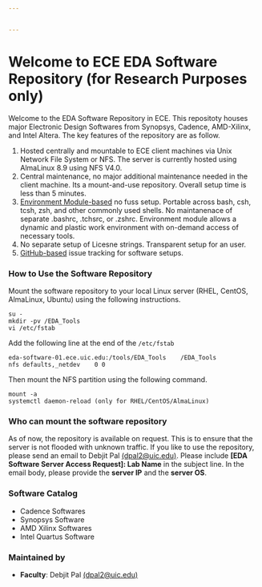 ```yaml
---


---
```


<h1 id="welcome-to-ece-eda-software-repository-for-research-purposes-only">Welcome to ECE EDA Software Repository (for Research Purposes only)</h1>
<p>Welcome to the EDA Software Repository in ECE. This repositoty houses major Electronic Design Softwares from Synopsys, Cadence, AMD-Xilinx, and Intel Altera. The key features of the repository are as follow.</p>
<ol>
<li>Hosted centrally and mountable to ECE client machines via Unix Network File System or NFS. The server is currently hosted using AlmaLinux 8.9 using NFS V4.0.</li>
<li>Central maintenance, no major additional maintenance needed in the client machine. Its a mount-and-use repository. Overall setup time is less than 5 minutes.</li>
<li><a href="https://modules.sourceforge.net/">Environment Module-based</a> no fuss setup. Portable across bash, csh, tcsh, zsh, and other commonly used shells. No maintanenace of separate .bashrc, .tchsrc, or .zshrc. Environment module allows a dynamic and plastic work environment with on-demand access of necessary tools.</li>
<li>No separate setup of Licesne strings. Transparent setup for an user.</li>
<li><a href="https://github.com/achieve-lab/eda_software_server/issues">GitHub-based</a> issue tracking for software setups.</li>
</ol>
<h3 id="how-to-use-the-software-repository">How to Use the Software Repository</h3>
<p>Mount the software repository to your local Linux server (RHEL, CentOS, AlmaLinux, Ubuntu) using the following instructions.</p>
<pre><code>su -
mkdir -pv /EDA_Tools
vi /etc/fstab
</code></pre>
<p>Add the following line at the end of the <code>/etc/fstab</code></p>
<pre><code>eda-software-01.ece.uic.edu:/tools/EDA_Tools    /EDA_Tools          nfs defaults,_netdev    0 0
</code></pre>
<p>Then mount the NFS partition using the following command.</p>
<pre><code>mount -a
systemctl daemon-reload (only for RHEL/CentOS/AlmaLinux)
</code></pre>
<h3 id="who-can-mount-the-software-repository">Who can mount the software repository</h3>
<p>As of now, the repository is available on request. This is to ensure that the server is not flooded with unknown traffic. If  you like to use the repository, please send an email to Debjit Pal <a href="mailto:dpal2@uic.edu">(dpal2@uic.edu)</a>. Please include <strong>[EDA Software Server Access Request]: Lab Name</strong> in the subject line. In the email body, please provide the <strong>server IP</strong> and the <strong>server OS</strong>.</p>
<h3 id="software-catalog">Software Catalog</h3>
<ul>
<li>Cadence Softwares</li>
<li>Synopsys Software</li>
<li>AMD Xilinx Softwares</li>
<li>Intel Quartus Software</li>
</ul>
<h3 id="maintained-by">Maintained by</h3>
<ul>
<li><strong>Faculty</strong>: Debjit Pal <a href="mailto:dpal2@uic.edu">(dpal2@uic.edu)</a></li>
</ul>

